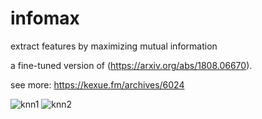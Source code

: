 # infomax
extract features by maximizing mutual information


a fine-tuned version of (https://arxiv.org/abs/1808.06670).

see more: https://kexue.fm/archives/6024

![knn1](https://kexue.fm/usr/uploads/2018/10/1623425049.png) ![knn2](https://kexue.fm/usr/uploads/2018/10/1899771582.png)

